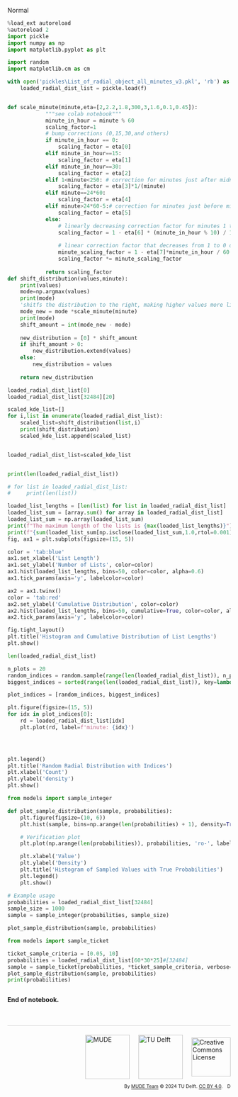 <userStyle>Normal</userStyle>

```python
%load_ext autoreload
%autoreload 2
import pickle
import numpy as np
import matplotlib.pyplot as plt

import random
import matplotlib.cm as cm

with open('pickles\List_of_radial_object_all_minutes_v3.pkl', 'rb') as f:
    loaded_radial_dist_list = pickle.load(f)



```

```python
def scale_minute(minute,eta=[2,2.2,1.8,300,3,1.6,0.1,0.45]):
            """see colab notebook"""
            minute_in_hour = minute % 60  
            scaling_factor=1
            # bump corrections (0,15,30,and others)
            if minute_in_hour == 0:
                scaling_factor = eta[0]
            elif minute_in_hour==15:
                scaling_factor = eta[1]
            elif minute_in_hour==30:
                scaling_factor = eta[2]
            elif 1<minute<250: # correction for minutes just after midnight
                scaling_factor = eta[3]*1/(minute)
            elif minute==24*60:
                scaling_factor = eta[4]
            elif minute>24*60-5:# correction for minutes just before midnight
                scaling_factor = eta[5]
            else:
                # linearly decreasing correction factor for minutes 1 to 59
                scaling_factor = 1 - eta[6] * (minute_in_hour % 10) / 10 
                
                # linear correction factor that decreases from 1 to 0 over the hour
                minute_scaling_factor = 1 - eta[7]*minute_in_hour / 60.0
                scaling_factor *= minute_scaling_factor 
     
            return scaling_factor
def shift_distribution(values,minute):
    print(values)
    mode=np.argmax(values)
    print(mode)
    'shitfs the distribution to the right, making higher values more likely, pads with zeros the new vales on the left'
    mode_new = mode *scale_minute(minute)
    print(mode)
    shift_amount = int(mode_new - mode)
    
    new_distribution = [0] * shift_amount
    if shift_amount > 0:
        new_distribution.extend(values)
    else:
        new_distribution = values
    
    return new_distribution
```

```python
loaded_radial_dist_list[0]
loaded_radial_dist_list[32484][20]
```

```python
scaled_kde_list=[]
for i,list in enumerate(loaded_radial_dist_list):
    scaled_list=shift_distribution(list,i)
    print(shift_distribution)
    scaled_kde_list.append(scaled_list)


loaded_radial_dist_list=scaled_kde_list



```

```python
print(len(loaded_radial_dist_list))

# for list in loaded_radial_dist_list:
#     print(len(list))

loaded_list_lengths = [len(list) for list in loaded_radial_dist_list]
loaded_list_sum = [array.sum() for array in loaded_radial_dist_list]
loaded_list_sum = np.array(loaded_list_sum)
print(f"The maximum length of the lists is {max(loaded_list_lengths)}")
print(f"{sum(loaded_list_sum[np.isclose(loaded_list_sum,1.0,rtol=0.001)])} lists have a sum of 1.0")
fig, ax1 = plt.subplots(figsize=(15, 5))

color = 'tab:blue'
ax1.set_xlabel('List Length')
ax1.set_ylabel('Number of Lists', color=color)
ax1.hist(loaded_list_lengths, bins=50, color=color, alpha=0.6)
ax1.tick_params(axis='y', labelcolor=color)

ax2 = ax1.twinx()
color = 'tab:red'
ax2.set_ylabel('Cumulative Distribution', color=color)
ax2.hist(loaded_list_lengths, bins=50, cumulative=True, color=color, alpha=0.6)
ax2.tick_params(axis='y', labelcolor=color)

fig.tight_layout()
plt.title('Histogram and Cumulative Distribution of List Lengths')
plt.show()

```

```python
len(loaded_radial_dist_list)
```

```python
n_plots = 20
random_indices = random.sample(range(len(loaded_radial_dist_list)), n_plots)
biggest_indices = sorted(range(len(loaded_radial_dist_list)), key=lambda i: len(loaded_radial_dist_list[i]), reverse=True)[:n_plots]

plot_indices = [random_indices, biggest_indices]

plt.figure(figsize=(15, 5))
for idx in plot_indices[0]:
    rd = loaded_radial_dist_list[idx]
    plt.plot(rd, label=f'minute: {idx}')  
 



plt.legend()
plt.title('Random Radial Distribution with Indices')
plt.xlabel('Count')
plt.ylabel('density')
plt.show()
```

```python
from models import sample_integer

def plot_sample_distribution(sample, probabilities):
    plt.figure(figsize=(10, 6))
    plt.hist(sample, bins=np.arange(len(probabilities) + 1), density=True, alpha=0.6, color='g', label='Sampled Density')

    # Verification plot
    plt.plot(np.arange(len(probabilities)), probabilities, 'ro-', label='True Probabilities')

    plt.xlabel('Value')
    plt.ylabel('Density')
    plt.title('Histogram of Sampled Values with True Probabilities')
    plt.legend()
    plt.show()

# Example usage
probabilities = loaded_radial_dist_list[32484]
sample_size = 1000
sample = sample_integer(probabilities, sample_size)

plot_sample_distribution(sample, probabilities)

```

```python
from models import sample_ticket

ticket_sample_criteria = [0.05, 10]
probabilities = loaded_radial_dist_list[60*30*25]#[32484]
sample = sample_ticket(probabilities, *ticket_sample_criteria, verbose=True)
plot_sample_distribution(sample, probabilities)
print(probabilities)

```

```python

```

<!-- #region -->
**End of notebook.**

<div style="margin-top: 50px; padding-top: 20px; border-top: 1px solid #ccc;">
  <div style="display: flex; justify-content: flex-end; gap: 20px; align-items: center;">
    <a rel="MUDE" href="http://mude.citg.tudelft.nl/">
      <img alt="MUDE" style="width:100px; height:auto;" src="https://gitlab.tudelft.nl/mude/public/-/raw/main/mude-logo/MUDE_Logo-small.png" />
    </a>
    <a rel="TU Delft" href="https://www.tudelft.nl/en/ceg">
      <img alt="TU Delft" style="width:100px; height:auto;" src="https://gitlab.tudelft.nl/mude/public/-/raw/main/tu-logo/TU_P1_full-color.png" />
    </a>
    <a rel="license" href="http://creativecommons.org/licenses/by/4.0/">
      <img alt="Creative Commons License" style="width:88px; height:auto;" src="https://i.creativecommons.org/l/by/4.0/88x31.png" />
    </a>
  </div>
  <div style="font-size: 75%; margin-top: 10px; text-align: right;">
    By <a rel="MUDE" href="http://mude.citg.tudelft.nl/">MUDE Team</a>
    &copy; 2024 TU Delft. 
    <a rel="license" href="http://creativecommons.org/licenses/by/4.0/">CC BY 4.0</a>.
    <a rel="Zenodo DOI" href="https://doi.org/10.5281/zenodo.16782515"><img style="width:auto; height:15; vertical-align:middle" src="https://zenodo.org/badge/DOI/10.5281/zenodo.16782515.svg" alt="DOI https://doi.org/10.5281/zenodo.16782515"></a>
  </div>
</div>


<!--tested with WS_2_8_solution.ipynb-->
<!-- #endregion -->
